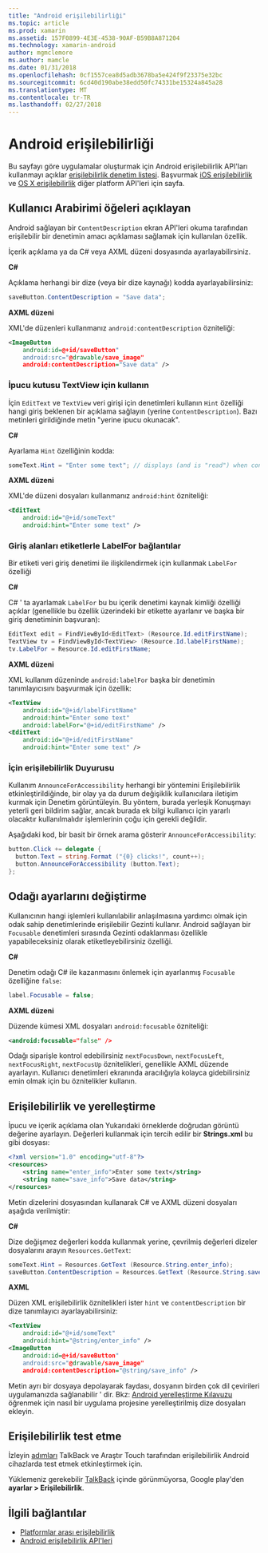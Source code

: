 ```yaml
---
title: "Android erişilebilirliği"
ms.topic: article
ms.prod: xamarin
ms.assetid: 157F0899-4E3E-4538-90AF-B59B8A871204
ms.technology: xamarin-android
author: mgmclemore
ms.author: mamcle
ms.date: 01/31/2018
ms.openlocfilehash: 0cf1557cea8d5adb3678ba5e424f9f23375e32bc
ms.sourcegitcommit: 6cd40d190abe38edd50fc74331be15324a845a28
ms.translationtype: MT
ms.contentlocale: tr-TR
ms.lasthandoff: 02/27/2018
---
```

# <a name="accessibility-on-android"></a>Android erişilebilirliği

Bu sayfayı göre uygulamalar oluşturmak için Android erişilebilirlik API'ları kullanmayı açıklar [erişilebilirlik denetim listesi](~/cross-platform/app-fundamentals/accessibility.md).
Başvurmak [iOS erişilebilirlik](~/ios/app-fundamentals/accessibility.md) ve [OS X erişilebilirlik](~/mac/app-fundamentals/accessibility.md) diğer platform API'leri için sayfa.


## <a name="describing-ui-elements"></a>Kullanıcı Arabirimi öğeleri açıklayan

Android sağlayan bir `ContentDescription` ekran API'leri okuma tarafından erişilebilir bir denetimin amacı açıklaması sağlamak için kullanılan özellik.

İçerik açıklama ya da C# veya AXML düzeni dosyasında ayarlayabilirsiniz.

**C#**

Açıklama herhangi bir dize (veya bir dize kaynağı) kodda ayarlayabilirsiniz:

```csharp
saveButton.ContentDescription = "Save data";
```

**AXML düzeni**

XML'de düzenleri kullanmanız `android:contentDescription` özniteliği:

```xml
<ImageButton
    android:id=@+id/saveButton"
    android:src="@drawable/save_image"
    android:contentDescription="Save data" />
```

### <a name="use-hint-for-textview"></a>İpucu kutusu TextView için kullanın

İçin `EditText` ve `TextView` veri girişi için denetimleri kullanın `Hint` özelliği hangi giriş beklenen bir açıklama sağlayın (yerine `ContentDescription`).
Bazı metinleri girildiğinde metin "yerine ipucu okunacak".

**C#**

Ayarlama `Hint` özelliğinin kodda:

```csharp
someText.Hint = "Enter some text"; // displays (and is "read") when control is empty
```

**AXML düzeni**

XML'de düzeni dosyaları kullanmanız `android:hint` özniteliği:

```xml
<EditText
    android:id="@+id/someText"
    android:hint="Enter some text" />
```


### <a name="labelfor-links-input-fields-with-labels"></a>Giriş alanları etiketlerle LabelFor bağlantılar

Bir etiketi veri giriş denetimi ile ilişkilendirmek için kullanmak `LabelFor` özelliği

**C#**

C# ' ta ayarlamak `LabelFor` bu bu içerik denetimi kaynak kimliği özelliği açıklar (genellikle bu özellik üzerindeki bir etikette ayarlanır ve başka bir giriş denetiminin başvuran):

```csharp
EditText edit = FindViewById<EditText> (Resource.Id.editFirstName);
TextView tv = FindViewById<TextView> (Resource.Id.labelFirstName);
tv.LabelFor = Resource.Id.editFirstName;
```

**AXML düzeni**

XML kullanım düzeninde `android:labelFor` başka bir denetimin tanımlayıcısını başvurmak için özellik:

```xml
<TextView
    android:id="@+id/labelFirstName"
    android:hint="Enter some text"
    android:labelFor="@+id/editFirstName" />
<EditText
    android:id="@+id/editFirstName"
    android:hint="Enter some text" />
```

### <a name="announce-for-accessibility"></a>İçin erişilebilirlik Duyurusu

Kullanım `AnnounceForAccessibility` herhangi bir yöntemini Erişilebilirlik etkinleştirildiğinde, bir olay ya da durum değişiklik kullanıcılara iletişim kurmak için Denetim görüntüleyin. Bu yöntem, burada yerleşik Konuşmayı yeterli geri bildirim sağlar, ancak burada ek bilgi kullanıcı için yararlı olacaktır kullanılmalıdır işlemlerinin çoğu için gerekli değildir.

Aşağıdaki kod, bir basit bir örnek arama gösterir `AnnounceForAccessibility`:

```csharp
button.Click += delegate {
  button.Text = string.Format ("{0} clicks!", count++);
  button.AnnounceForAccessibility (button.Text);
};
```

## <a name="changing-focus-settings"></a>Odağı ayarlarını değiştirme

Kullanıcının hangi işlemleri kullanılabilir anlaşılmasına yardımcı olmak için odak sahip denetimlerinde erişilebilir Gezinti kullanır. Android sağlayan bir `Focusable` denetimleri sırasında Gezinti odaklanması özellikle yapabileceksiniz olarak etiketleyebilirsiniz özelliği.

**C#**

Denetim odağı C# ile kazanmasını önlemek için ayarlanmış `Focusable` özelliğine `false`:

```csharp
label.Focusable = false;
```

**AXML düzeni**

Düzende kümesi XML dosyaları `android:focusable` özniteliği:

```xml
<android:focusable="false" />
```

Odağı siparişle kontrol edebilirsiniz `nextFocusDown`, `nextFocusLeft`, `nextFocusRight`, `nextFocusUp` öznitelikleri, genellikle AXML düzende ayarlayın. Kullanıcı denetimleri ekranında aracılığıyla kolayca gidebilirsiniz emin olmak için bu öznitelikler kullanın.


## <a name="accessibility-and-localization"></a>Erişilebilirlik ve yerelleştirme

İpucu ve içerik açıklama olan Yukarıdaki örneklerde doğrudan görüntü değerine ayarlayın. Değerleri kullanmak için tercih edilir bir **Strings.xml** bu gibi dosyası:

```xml
<?xml version="1.0" encoding="utf-8"?>
<resources>
    <string name="enter_info">Enter some text</string>
    <string name="save_info">Save data</string>
</resources>
```

Metin dizelerini dosyasından kullanarak C# ve AXML düzeni dosyaları aşağıda verilmiştir:

**C#**

Dize değişmez değerleri kodda kullanmak yerine, çevrilmiş değerleri dizeler dosyalarını arayın `Resources.GetText`:

```csharp
someText.Hint = Resources.GetText (Resource.String.enter_info);
saveButton.ContentDescription = Resources.GetText (Resource.String.save_info);
```

**AXML**

Düzen XML erişilebilirlik öznitelikleri ister `hint` ve `contentDescription` bir dize tanımlayıcı ayarlayabilirsiniz:

```xml
<TextView
    android:id="@+id/someText"
    android:hint="@string/enter_info" />
<ImageButton
    android:id=@+id/saveButton"
    android:src="@drawable/save_image"
    android:contentDescription="@string/save_info" />
```

Metin ayrı bir dosyaya depolayarak faydası, dosyanın birden çok dil çevirileri uygulamanızda sağlanabilir ' dir. Bkz: [Android yerelleştirme Kılavuzu](~/android/app-fundamentals/localization.md) öğrenmek için nasıl bir uygulama projesine yerelleştirilmiş dize dosyaları ekleyin.

<a name="testing" />

## <a name="testing-accessibility"></a>Erişilebilirlik test etme

İzleyin [adımları](http://developer.android.com/training/accessibility/testing.html#how-to) TalkBack ve Araştır Touch tarafından erişilebilirlik Android cihazlarda test etmek etkinleştirmek için.

Yüklemeniz gerekebilir [TalkBack](https://play.google.com/store/apps/details?id=com.google.android.marvin.talkback) içinde görünmüyorsa, Google play'den **ayarlar > Erişilebilirlik**.



## <a name="related-links"></a>İlgili bağlantılar

- [Platformlar arası erişilebilirlik](~/cross-platform/app-fundamentals/accessibility.md)
- [Android erişilebilirlik API'leri](http://developer.android.com/guide/topics/ui/accessibility/index.html)
